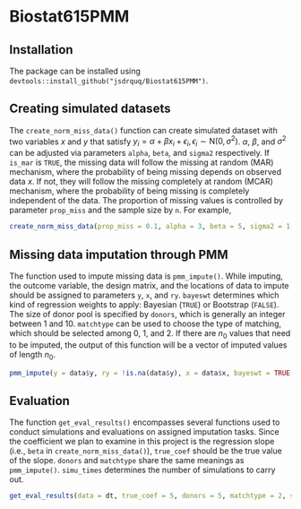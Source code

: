 # Biostat615PMM

## Installation

The package can be installed using `devtools::install_github("jsdrquq/Biostat615PMM")`.

## Creating simulated datasets

The `create_norm_miss_data()` function can create simulated dataset with two variables $x$ and $y$ that satisfy $y_i = \alpha + \beta x_i + \epsilon_i, \epsilon_i \sim \mathrm{N}(0, \sigma^2)$.
$\alpha$, $\beta$, and $\sigma^2$ can be adjusted via parameters `alpha`, `beta`, and `sigma2` respectively.
If `is_mar` is `TRUE`, the missing data will follow the missing at random (MAR) mechanism, where the probability of being missing depends on observed data $x$.
If not, they will follow the missing completely at random (MCAR) mechanism, where the probability of being missing is completely independent of the data.
The proportion of missing values is controlled by parameter `prop_miss` and the sample size by `n`. For example,

```r
create_norm_miss_data(prop_miss = 0.1, alpha = 3, beta = 5, sigma2 = 1, is_mar = TRUE, n = 500)
```

## Missing data imputation through PMM

The function used to impute missing data is `pmm_impute()`.
While imputing, the outcome variable, the design matrix, and the locations of data to impute should be assigned to parameters `y`, `x`, and `ry`.
`bayeswt` determines which kind of regression weights to apply: Bayesian (`TRUE`) or Bootstrap (`FALSE`).
The size of donor pool is specified by `donors`, which is generally an integer between 1 and 10.
`matchtype` can be used to choose the type of matching, which should be selected among 0, 1, and 2.
If there are $n_0$ values that need to be imputed, the output of this function will be a vector of imputed values of length $n_0$.

```r
pmm_impute(y = data$y, ry = !is.na(data$y), x = data$x, bayeswt = TRUE, donors = 5, matchtype = 2)
```

## Evaluation

The function `get_eval_results()` encompasses several functions used to conduct simulations and evaluations on assigned imputation tasks.
Since the coefficient we plan to examine in this project is the regression slope (i.e., `beta` in `create_norm_miss_data()`), `true_coef` should be the true value of the slope.
`donors` and `matchtype` share the same meanings as `pmm_impute()`. `simu_times` determines the number of simulations to carry out.

```r
get_eval_results(data = dt, true_coef = 5, donors = 5, matchtype = 2, simu_times = 200)
```
